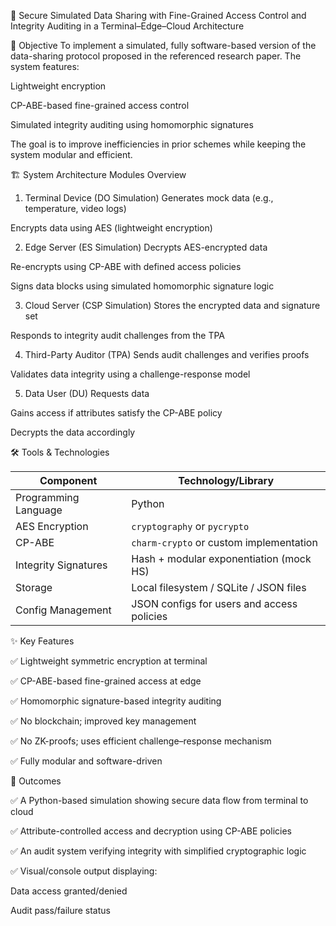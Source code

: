 🔐 Secure Simulated Data Sharing with Fine-Grained Access Control and Integrity Auditing in a Terminal–Edge–Cloud Architecture

🧠 Objective
To implement a simulated, fully software-based version of the data-sharing protocol proposed in the referenced research paper. The system features:

Lightweight encryption

CP-ABE-based fine-grained access control

Simulated integrity auditing using homomorphic signatures

The goal is to improve inefficiencies in prior schemes while keeping the system modular and efficient.

🏗️ System Architecture
Modules Overview
1. Terminal Device (DO Simulation)
Generates mock data (e.g., temperature, video logs)

Encrypts data using AES (lightweight encryption)

2. Edge Server (ES Simulation)
Decrypts AES-encrypted data

Re-encrypts using CP-ABE with defined access policies

Signs data blocks using simulated homomorphic signature logic

3. Cloud Server (CSP Simulation)
Stores the encrypted data and signature set

Responds to integrity audit challenges from the TPA

4. Third-Party Auditor (TPA)
Sends audit challenges and verifies proofs

Validates data integrity using a challenge-response model

5. Data User (DU)
Requests data

Gains access if attributes satisfy the CP-ABE policy

Decrypts the data accordingly

🛠️ Tools & Technologies

| Component            | Technology/Library                         |
| -------------------- | ------------------------------------------ |
| Programming Language | Python                                     |
| AES Encryption       | `cryptography` or `pycrypto`               |
| CP-ABE               | `charm-crypto` or custom implementation    |
| Integrity Signatures | Hash + modular exponentiation (mock HS)    |
| Storage              | Local filesystem / SQLite / JSON files     |
| Config Management    | JSON configs for users and access policies |

✨ Key Features

✅ Lightweight symmetric encryption at terminal

✅ CP-ABE-based fine-grained access at edge

✅ Homomorphic signature-based integrity auditing

✅ No blockchain; improved key management

✅ No ZK-proofs; uses efficient challenge–response mechanism

✅ Fully modular and software-driven

🎯 Outcomes

✅ A Python-based simulation showing secure data flow from terminal to cloud

✅ Attribute-controlled access and decryption using CP-ABE policies

✅ An audit system verifying integrity with simplified cryptographic logic

✅ Visual/console output displaying:

Data access granted/denied

Audit pass/failure status


